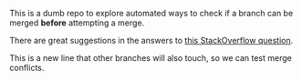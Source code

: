 This is a dumb repo to explore automated ways to check if a branch can be merged **before** attempting a merge.

There are great suggestions in the answers to [this StackOverflow question](https://stackoverflow.com/questions/501407/is-there-a-git-merge-dry-run-option).

This is a new line that other branches will also touch, so we can test merge conflicts.
